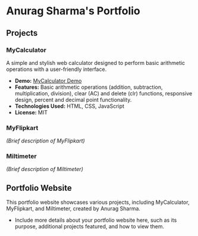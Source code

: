 # Anurag Sharma's Portfolio

## Projects

### MyCalculator

A simple and stylish web calculator designed to perform basic arithmetic operations with a user-friendly interface.

- **Demo:** [MyCalculator Demo](https://anuragvisioner.github.io/MyCalculator/)
- **Features:** Basic arithmetic operations (addition, subtraction, multiplication, division), clear (AC) and delete (clr) functions, responsive design, percent and decimal point functionality.
- **Technologies Used:** HTML, CSS, JavaScript
- **License:** MIT

### MyFlipkart

*(Brief description of MyFlipkart)*

### Miltimeter

*(Brief description of Miltimeter)*

## Portfolio Website

This portfolio website showcases various projects, including MyCalculator, MyFlipkart, and Miltimeter, created by Anurag Sharma.

- Include more details about your portfolio website here, such as its purpose, additional projects featured, and how to view them.
